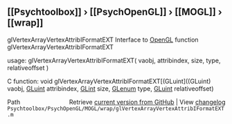 ## [[Psychtoolbox]] &#8250; [[PsychOpenGL]] &#8250; [[MOGL]] &#8250; [[wrap]]

glVertexArrayVertexAttribIFormatEXT  Interface to [OpenGL](OpenGL) function glVertexArrayVertexAttribIFormatEXT  
  
usage:  glVertexArrayVertexAttribIFormatEXT( vaobj, attribindex, size, type, relativeoffset )  
  
C function:  void glVertexArrayVertexAttribIFormatEXT[(GLuint]((GLuint) vaobj, [GLuint](GLuint) attribindex, [GLint](GLint) size, [GLenum](GLenum) type, [GLuint](GLuint) relativeoffset)  




<div class="code_header" style="text-align:right;">
  <span style="float:left;">Path&nbsp;&nbsp;</span> <span class="counter">Retrieve <a href=
  "https://raw.github.com/Psychtoolbox-3/Psychtoolbox-3/beta/Psychtoolbox/PsychOpenGL/MOGL/wrap/glVertexArrayVertexAttribIFormatEXT.m">current version from GitHub</a> | View <a href=
  "https://github.com/Psychtoolbox-3/Psychtoolbox-3/commits/beta/Psychtoolbox/PsychOpenGL/MOGL/wrap/glVertexArrayVertexAttribIFormatEXT.m">changelog</a></span>
</div>
<div class="code">
  <code>Psychtoolbox/PsychOpenGL/MOGL/wrap/glVertexArrayVertexAttribIFormatEXT.m</code>
</div>

